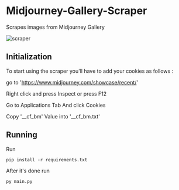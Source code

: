 # Midjourney-Gallery-Scraper

Scrapes images from Midjourney Gallery

![scraper](https://github.com/NassimMansouri/Midjourney-Gallery-Scraper/assets/123596322/383a2746-f323-4239-bb9a-d83e31f404a1)


## Initialization

To start using the scraper you'll have to add your cookies as follows : 

go to 'https://www.midjourney.com/showcase/recent/'

Right click and press Inspect or press F12

Go to Applications Tab And click Cookies

Copy '__cf_bm' Value into '__cf_bm.txt'

## Running

Run 

```
pip install -r requirements.txt
```

After it's done run 

```
py main.py 
```

